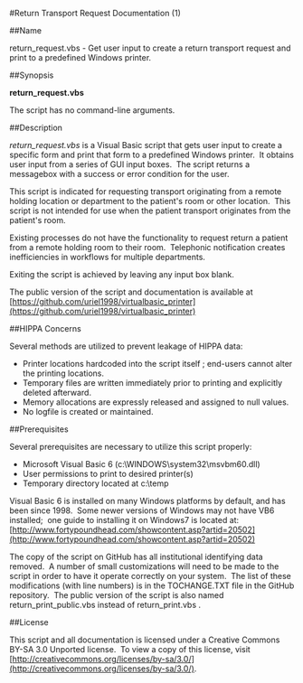 #Return Transport Request Documentation (1)

##Name

return_request.vbs - Get user input to create a return transport request and print to a predefined Windows printer.

##Synopsis

**return_request.vbs**

The script has no command-line arguments.

##Description

*return_request.vbs* is a Visual Basic script that gets user input to create a specific form and print that form to a predefined Windows printer.&nbsp; It obtains user input from a series of GUI input boxes.&nbsp; The script returns a messagebox with a success or error condition for the user. 

This script is indicated for requesting transport originating from a remote holding location or department to the patient's room or other location.&nbsp; This script is not intended for use when the patient transport originates from the patient's room.&nbsp; 

Existing processes do not have the functionality to request return a patient from a remote holding room to their room.&nbsp; Telephonic notification creates inefficiencies in workflows for multiple departments.

Exiting the script is achieved by leaving any input box blank.

The public version of the script and documentation is available at [https://github.com/uriel1998/virtualbasic_printer](https://github.com/uriel1998/virtualbasic_printer)

##HIPPA Concerns

Several methods are utilized to prevent leakage of HIPPA data:

+ Printer locations hardcoded into the script itself ; end-users cannot alter the printing locations.
+ Temporary files are written immediately prior to printing and explicitly deleted afterward.
+ Memory allocations are expressly released and assigned to null values.
+ No logfile is created or maintained.

##Prerequisites

Several prerequisites are necessary to utilize this script properly:

+ Microsoft Visual Basic 6 (c:\WINDOWS\system32\msvbm60.dll)
+ User permissions to print to desired printer(s)
+ Temporary directory located at c:\temp

Visual Basic 6 is installed on many Windows platforms by default, and has been since 1998.&nbsp; Some newer versions of Windows may not have VB6 installed;&nbsp; one guide to installing it on Windows7 is located at:&nbsp; [http://www.fortypoundhead.com/showcontent.asp?artid=20502](http://www.fortypoundhead.com/showcontent.asp?artid=20502)

The copy of the script on GitHub has all institutional identifying data removed.&nbsp; A number of small customizations will need to be made to the script in order to have it operate correctly on your system.&nbsp; The list of these modifications (with line numbers) is in the TOCHANGE.TXT file in the GitHub repository.&nbsp; The public version of the script is also named return_print_public.vbs instead of return_print.vbs .

##License

This script and all documentation is licensed under a Creative Commons BY-SA 3.0 Unported license.&nbsp; 
To view a copy of this license, visit [http://creativecommons.org/licenses/by-sa/3.0/](http://creativecommons.org/licenses/by-sa/3.0/).

</html>